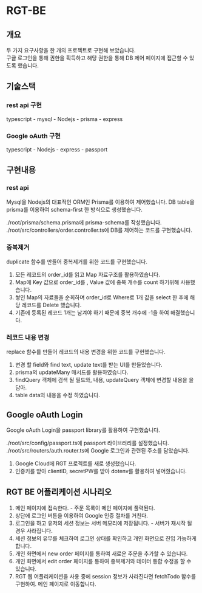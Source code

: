 # RGT-BE

## 개요

두 가지 요구사항을 한 개의 프로젝트로 구현해 보았습니다.<br>
구글 로그인을 통해 권한을 획득하고 해당 권한을 통해 DB 제어 페이지에 접근할 수 있도록 했습니다.

## 기술스택

### rest api 구현

typescript - mysql - Nodejs - prisma - express

### Google oAuth 구현

typescript - Nodejs - express - passport

## 구현내용

### rest api

Mysql을 Nodejs의 대표적인 ORM인 Prisma를 이용하여 제어했습니다.
DB table을 prisma를 이용하여 schema-first 한 방식으로 생성했습니다.

./root/prisma/schema.prisma에 prisma-schema를 작성했습니다.<br>
./root/src/controllers/order.controller.ts에 DB를 제어하는 코드를 구현했습니다.

### 중복제거

duplicate 함수를 만들어 중복제거를 위한 코드를 구현했습니다.

1. 모든 레코드의 order_id를 읽고 Map 자료구조를 활용하였습니다.
2. Map에 Key 값으로 order_id를 , Value 값에 중복 개수를 count 하기위해 사용했습니다.
3. 쌓인 Map의 자료들을 순회하며 order_id로 Where로 1개 값을 select 한 후에 해당 레코드를 Delete 했습니다.
4. 기존에 등록된 레코드 1개는 남겨야 하기 때문에 중복 개수에 -1을 하여 해결했습니다.

### 레코드 내용 변경

replace 함수를 만들어 레코드의 내용 변경을 위한 코드를 구현했습니다.

1. 변경 할 field와 find text, update text를 받는 UI를 만들었습니다.
2. prisma의 updateMany 매서드를 활용하였습니다.
3. findQuery 객체에 검색 될 필드와, 내용, updateQuery 객체에 변경할 내용을 을 담아.
4. table data의 내용을 수정 하였습니다.

## Google oAuth Login

Google oAuth Login을 passport library를 활용하여 구현했습니다.

./root/src/config/passport.ts에 passport 라이브러리를 설정했습니다.<br>
./root/src/routers/auth.router.ts에 Google 로그인과 관련된 주소를 담았습니다.

1. Google Cloud에 RGT 프로젝트를 새로 생성했습니다.
2. 인증키를 받아 clientID, secretPW를 받아 dotenv를 활용하여 넣어줬습니다.

## RGT BE 어플리케이션 시나리오

1. 메인 페이지에 접속한다. - 주문 목록이 메인 페이지에 풀력된다.
2. 상단에 로그인 버튼을 이용하여 Google 인증 절차를 거친다.
3. 로그인을 하고 유저의 세션 정보는 서버 메모리에 저장됩니다. - 서버가 재시작 될 경우 사라집니다.
4. 세션 정보의 유무를 체크하여 로그인 상태를 확인하고 개인 화면으로 진입 가능하게 합니다.
5. 개인 화면에서 new order 페이지를 통하여 새로운 주문을 추가할 수 있습니다.
6. 개인 화면에서 edit order 페이지를 통하여 중복제거와 데이터 통합 수정을 할 수 있습니다.
7. RGT 웹 어플리케이션을 사용 중에 session 정보가 사라진다면 fetchTodo 함수를 구현하여. 메인 페이지로 이동합니다.
